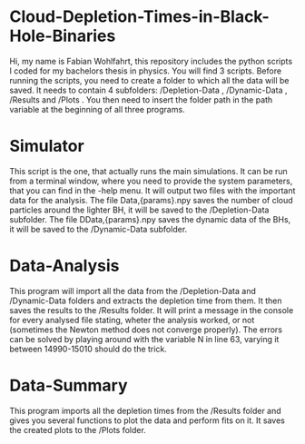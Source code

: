 # Cloud-Depletion-Times-in-Black-Hole-Binaries #
Hi, my name is Fabian Wohlfahrt, this repository includes the python scripts I coded for my bachelors thesis in physics. 
You will find 3 scripts.
Before running the scripts, you need to create a folder to which all the data will be saved.
It needs to contain 4 subfolders: /Depletion-Data , /Dynamic-Data , /Results and /Plots .
You then need to insert the folder path in the path variable at the beginning of all three programs.
# Simulator #
This script is the one, that actually runs the main simulations. 
It can be run from a terminal window, where you need to provide the system parameters, that you can find in the -help menu.
It will output two files with the important data for the analysis.
The file Data,{params}.npy saves the number of cloud particles around the lighter BH, it will be saved to the /Depletion-Data subfolder.
The file DData,{params}.npy saves the dynamic data of the BHs, it will be saved to the /Dynamic-Data subfolder.
# Data-Analysis #
This program will import all the data from the /Depletion-Data and /Dynamic-Data folders and extracts the depletion time from them. It then saves the results to the /Results folder.
It will print a message in the console for every analysed file stating, wheter the analysis worked, or not (sometimes the Newton method does not converge properly).
The errors can be solved by playing around with the variable N in line 63, varying it between 14990-15010 should do the trick.
# Data-Summary #
This program imports all the depletion times from the /Results folder and gives you several functions to plot the data and perform fits on it.
It saves the created plots to the /Plots folder.
